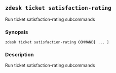 ## `zdesk ticket satisfaction-rating`

Run ticket satisfaction-rating subcommands

### Synopsis

    zdesk ticket satisfaction-rating COMMAND[ ... ]

### Description

Run ticket satisfaction-rating subcommands

